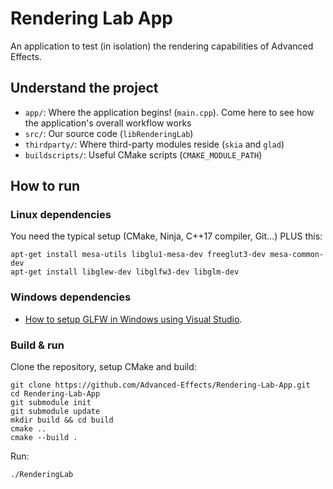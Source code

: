 # Rendering Lab App

An application to test (in isolation) the rendering capabilities of Advanced Effects.

## Understand the project

- `app/`: Where the application begins! (`main.cpp`). Come here to see how the application's overall workflow works
- `src/`: Our source code (`libRenderingLab`)
- `thirdparty/`: Where third-party modules reside (`skia` and `glad`)
- `buildscripts/`: Useful CMake scripts (`CMAKE_MODULE_PATH`)

## How to run

### Linux dependencies

You need the typical setup (CMake, Ninja, C++17 compiler, Git...) PLUS this:

```
apt-get install mesa-utils libglu1-mesa-dev freeglut3-dev mesa-common-dev
apt-get install libglew-dev libglfw3-dev libglm-dev
```

### Windows dependencies

- [How to setup GLFW in Windows using Visual Studio](https://learnopengl.com/Getting-started/Creating-a-window).

### Build & run

Clone the repository, setup CMake and build:

```
git clone https://github.com/Advanced-Effects/Rendering-Lab-App.git
cd Rendering-Lab-App
git submodule init
git submodule update
mkdir build && cd build
cmake ..
cmake --build .
```

Run:

```
./RenderingLab
```


